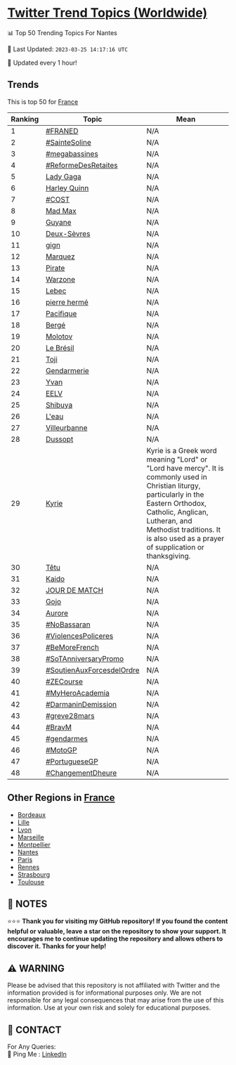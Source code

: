 [Twitter Trend Topics (Worldwide)](https://github.com/ErcinDedeoglu/Twitter-Trend-Topics)
==========


📊 Top 50 Trending Topics For Nantes

📆 Last Updated: `2023-03-25 14:17:16 UTC`

🔧 Updated every 1 hour!


## Trends

This is top 50 for [France](</France>)

| Ranking | Topic | Mean |
| ------- | ------------ | ------------ |
| 1 | [#FRANED](http://twitter.com/search?q=%23FRANED) | N/A |
| 2 | [#SainteSoline](http://twitter.com/search?q=%23SainteSoline) | N/A |
| 3 | [#megabassines](http://twitter.com/search?q=%23megabassines) | N/A |
| 4 | [#ReformeDesRetaites](http://twitter.com/search?q=%23ReformeDesRetaites) | N/A |
| 5 | [Lady Gaga](http://twitter.com/search?q=Lady+Gaga) | N/A |
| 6 | [Harley Quinn](http://twitter.com/search?q=Harley+Quinn) | N/A |
| 7 | [#COST](http://twitter.com/search?q=%23COST) | N/A |
| 8 | [Mad Max](http://twitter.com/search?q=Mad+Max) | N/A |
| 9 | [Guyane](http://twitter.com/search?q=Guyane) | N/A |
| 10 | [Deux-Sèvres](http://twitter.com/search?q=Deux-S%c3%a8vres) | N/A |
| 11 | [gign](http://twitter.com/search?q=gign) | N/A |
| 12 | [Marquez](http://twitter.com/search?q=Marquez) | N/A |
| 13 | [Pirate](http://twitter.com/search?q=Pirate) | N/A |
| 14 | [Warzone](http://twitter.com/search?q=Warzone) | N/A |
| 15 | [Lebec](http://twitter.com/search?q=Lebec) | N/A |
| 16 | [pierre hermé](http://twitter.com/search?q=pierre+herm%c3%a9) | N/A |
| 17 | [Pacifique](http://twitter.com/search?q=Pacifique) | N/A |
| 18 | [Bergé](http://twitter.com/search?q=Berg%c3%a9) | N/A |
| 19 | [Molotov](http://twitter.com/search?q=Molotov) | N/A |
| 20 | [Le Brésil](http://twitter.com/search?q=Le+Br%c3%a9sil) | N/A |
| 21 | [Toji](http://twitter.com/search?q=Toji) | N/A |
| 22 | [Gendarmerie](http://twitter.com/search?q=Gendarmerie) | N/A |
| 23 | [Yvan](http://twitter.com/search?q=Yvan) | N/A |
| 24 | [EELV](http://twitter.com/search?q=EELV) | N/A |
| 25 | [Shibuya](http://twitter.com/search?q=Shibuya) | N/A |
| 26 | [L'eau](http://twitter.com/search?q=L%27eau) | N/A |
| 27 | [Villeurbanne](http://twitter.com/search?q=Villeurbanne) | N/A |
| 28 | [Dussopt](http://twitter.com/search?q=Dussopt) | N/A |
| 29 | [Kyrie](http://twitter.com/search?q=Kyrie) | Kyrie is a Greek word meaning "Lord" or "Lord have mercy". It is commonly used in Christian liturgy, particularly in the Eastern Orthodox, Catholic, Anglican, Lutheran, and Methodist traditions. It is also used as a prayer of supplication or thanksgiving. |
| 30 | [Têtu](http://twitter.com/search?q=T%c3%aatu) | N/A |
| 31 | [Kaido](http://twitter.com/search?q=Kaido) | N/A |
| 32 | [JOUR DE MATCH](http://twitter.com/search?q=JOUR+DE+MATCH) | N/A |
| 33 | [Gojo](http://twitter.com/search?q=Gojo) | N/A |
| 34 | [Aurore](http://twitter.com/search?q=Aurore) | N/A |
| 35 | [#NoBassaran](http://twitter.com/search?q=%23NoBassaran) | N/A |
| 36 | [#ViolencesPoliceres](http://twitter.com/search?q=%23ViolencesPoliceres) | N/A |
| 37 | [#BeMoreFrench](http://twitter.com/search?q=%23BeMoreFrench) | N/A |
| 38 | [#SoTAnniversaryPromo](http://twitter.com/search?q=%23SoTAnniversaryPromo) | N/A |
| 39 | [#SoutienAuxForcesdelOrdre](http://twitter.com/search?q=%23SoutienAuxForcesdelOrdre) | N/A |
| 40 | [#ZECourse](http://twitter.com/search?q=%23ZECourse) | N/A |
| 41 | [#MyHeroAcademia](http://twitter.com/search?q=%23MyHeroAcademia) | N/A |
| 42 | [#DarmaninDemission](http://twitter.com/search?q=%23DarmaninDemission) | N/A |
| 43 | [#greve28mars](http://twitter.com/search?q=%23greve28mars) | N/A |
| 44 | [#BravM](http://twitter.com/search?q=%23BravM) | N/A |
| 45 | [#gendarmes](http://twitter.com/search?q=%23gendarmes) | N/A |
| 46 | [#MotoGP](http://twitter.com/search?q=%23MotoGP) | N/A |
| 47 | [#PortugueseGP](http://twitter.com/search?q=%23PortugueseGP) | N/A |
| 48 | [#ChangementDheure](http://twitter.com/search?q=%23ChangementDheure) | N/A |



## Other Regions in [France](</France>)

* [Bordeaux](</France/Bordeaux.md>)
* [Lille](</France/Lille.md>)
* [Lyon](</France/Lyon.md>)
* [Marseille](</France/Marseille.md>)
* [Montpellier](</France/Montpellier.md>)
* [Nantes](</France/Nantes.md>)
* [Paris](</France/Paris.md>)
* [Rennes](</France/Rennes.md>)
* [Strasbourg](</France/Strasbourg.md>)
* [Toulouse](</France/Toulouse.md>)



## 📝 NOTES

⭐⭐⭐ **Thank you for visiting my GitHub repository! If you found the content helpful or valuable, leave a star on the repository to show your support. It encourages me to continue updating the repository and allows others to discover it. Thanks for your help!**


## ⚠️ WARNING

Please be advised that this repository is not affiliated with Twitter and the information provided is for informational purposes only. We are not responsible for any legal consequences that may arise from the use of this information. Use at your own risk and solely for educational purposes.


## 📨 CONTACT

 For Any Queries:  
            🏓 Ping Me : [LinkedIn](https://www.linkedin.com/in/ercindedeoglu/)
